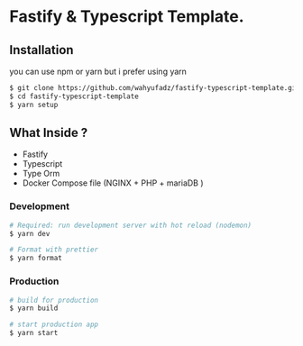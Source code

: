 # Fastify & Typescript Template.

## Installation

you can use npm or yarn but i prefer using yarn

```bash
$ git clone https://github.com/wahyufadz/fastify-typescript-template.git
$ cd fastify-typescript-template
$ yarn setup
```

## What Inside ?

* Fastify
* Typescript
* Type Orm
* Docker Compose file (NGINX + PHP + mariaDB )

### Development

```bash
# Required: run development server with hot reload (nodemon)
$ yarn dev

# Format with prettier
$ yarn format
```

### Production

```bash
# build for production
$ yarn build

# start production app
$ yarn start
```
